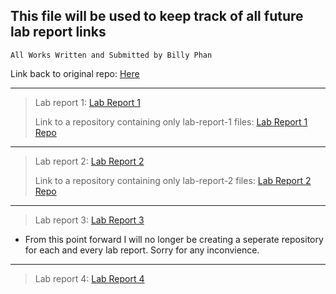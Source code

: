 ## This file will be used to keep track of all future lab report links

`All Works Written and Submitted by Billy Phan` 

Link back to original repo: [Here](https://github.com/b-ianphan/cse15l-lab-reports.git)

---

>Lab report 1: [Lab Report 1](https://b-ianphan.github.io/cse15l-lab-reports/lab-report-1-week-2.html)
>
>Link to a repository containing only lab-report-1 files: [Lab Report 1 Repo](https://github.com/b-ianphan/lab-report-1.git)


---

>Lab report 2: [Lab Report 2](https://b-ianphan.github.io/cse15l-lab-reports/lab-report-2-week-4.html)
>
>Link to a repository containing only lab-report-2 files: [Lab Report 2 Repo](https://github.com/b-ianphan/lab-report-2)

---

>Lab report 3: [Lab Report 3](https://b-ianphan.github.io/cse15l-lab-reports/lab-report-3-week-6.html)

* From this point forward I will no longer be creating a seperate repository for each and every lab report. Sorry for any inconvience.

---

>Lab report 4: [Lab Report 4]()